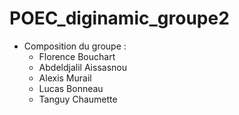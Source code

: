 # POEC_diginamic_groupe2

* Composition du groupe :
    - Florence Bouchart
    - Abdeldjalil Aissasnou
    - Alexis Murail
    - Lucas Bonneau
    - Tanguy Chaumette
